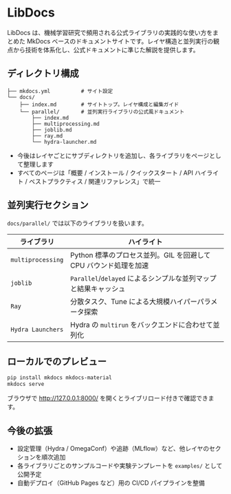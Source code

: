# LibDocs

LibDocs は、機械学習研究で頻用される公式ライブラリの実践的な使い方をまとめた MkDocs ベースのドキュメントサイトです。レイヤ構造と並列実行の観点から技術を体系化し、公式ドキュメントに準じた解説を提供します。

## ディレクトリ構成

```
├── mkdocs.yml          # サイト設定
└── docs/
    ├── index.md        # サイトトップ。レイヤ構成と編集ガイド
    └── parallel/       # 並列実行ライブラリの公式風ドキュメント
        ├── index.md
        ├── multiprocessing.md
        ├── joblib.md
        ├── ray.md
        └── hydra-launcher.md
```

- 今後はレイヤごとにサブディレクトリを追加し、各ライブラリをページとして整理します
- すべてのページは「概要 / インストール / クイックスタート / API ハイライト / ベストプラクティス / 関連リファレンス」で統一

## 並列実行セクション

`docs/parallel/` では以下のライブラリを扱います。

| ライブラリ | ハイライト |
| ---------- | ---------- |
| `multiprocessing` | Python 標準のプロセス並列。GIL を回避して CPU バウンド処理を加速 |
| `joblib` | `Parallel`/`delayed` によるシンプルな並列マップと結果キャッシュ |
| `Ray` | 分散タスク、Tune による大規模ハイパーパラメータ探索 |
| `Hydra Launchers` | Hydra の `multirun` をバックエンドに合わせて並列化 |

## ローカルでのプレビュー

```bash
pip install mkdocs mkdocs-material
mkdocs serve
```

ブラウザで <http://127.0.0.1:8000/> を開くとライブリロード付きで確認できます。

## 今後の拡張

- 設定管理（Hydra / OmegaConf）や追跡（MLflow）など、他レイヤのセクションを順次追加
- 各ライブラリごとのサンプルコードや実験テンプレートを `examples/` として公開予定
- 自動デプロイ（GitHub Pages など）用の CI/CD パイプラインを整備
